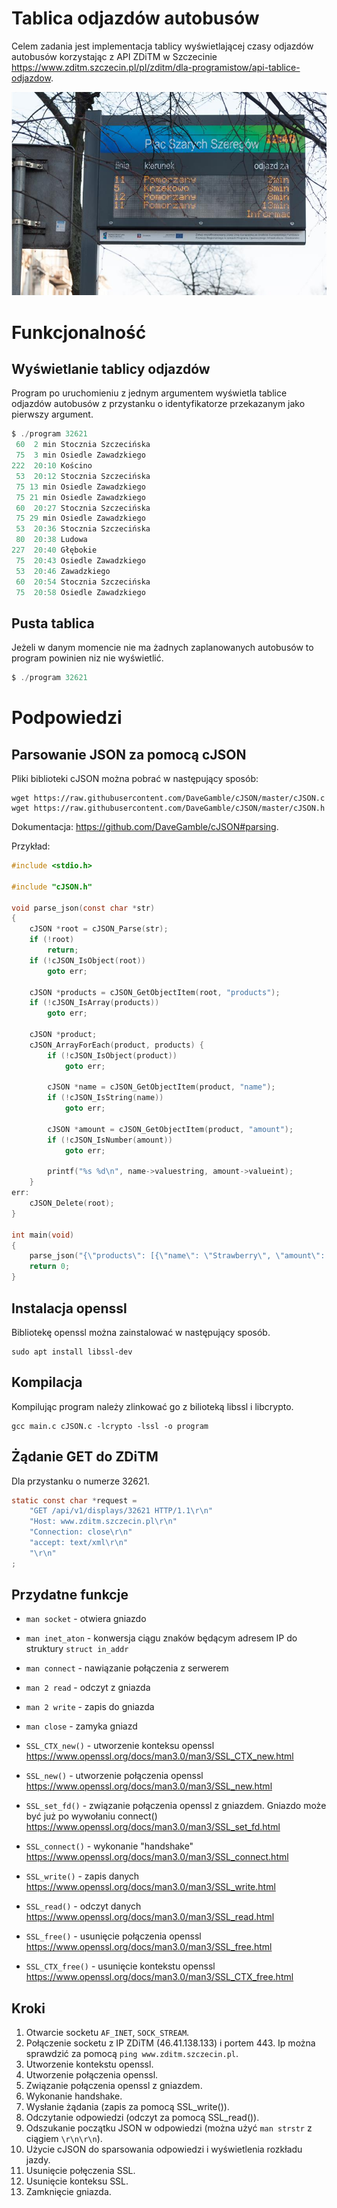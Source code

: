 # Tablica odjazdów autobusów

Celem zadania jest implementacja tablicy wyświetlającej czasy odjazdów
autobusów korzystając z API ZDiTM w Szczecinie <https://www.zditm.szczecin.pl/pl/zditm/dla-programistow/api-tablice-odjazdow>.

![](assets/tablica.png)

# Funkcjonalność

## Wyświetlanie tablicy odjazdów

Program po uruchomieniu z jednym argumentem wyświetla tablice odjazdów autobusów
z przystanku o identyfikatorze przekazanym jako pierwszy argument.

```c
$ ./program 32621
 60  2 min Stocznia Szczecińska
 75  3 min Osiedle Zawadzkiego
222  20:10 Kościno
 53  20:12 Stocznia Szczecińska
 75 13 min Osiedle Zawadzkiego
 75 21 min Osiedle Zawadzkiego
 60  20:27 Stocznia Szczecińska
 75 29 min Osiedle Zawadzkiego
 53  20:36 Stocznia Szczecińska
 80  20:38 Ludowa
227  20:40 Głębokie
 75  20:43 Osiedle Zawadzkiego
 53  20:46 Zawadzkiego
 60  20:54 Stocznia Szczecińska
 75  20:58 Osiedle Zawadzkiego
```

## Pusta tablica

Jeżeli w danym momencie nie ma żadnych zaplanowanych autobusów to program powinien
niz nie wyświetlić.

```c
$ ./program 32621
```

# Podpowiedzi

## Parsowanie JSON za pomocą cJSON

Pliki biblioteki cJSON można pobrać w następujący sposób:

```
wget https://raw.githubusercontent.com/DaveGamble/cJSON/master/cJSON.c
wget https://raw.githubusercontent.com/DaveGamble/cJSON/master/cJSON.h
```

Dokumentacja: <https://github.com/DaveGamble/cJSON#parsing>.

Przykład:

```c
#include <stdio.h>

#include "cJSON.h"

void parse_json(const char *str)
{
	cJSON *root = cJSON_Parse(str);
	if (!root)
		return;
	if (!cJSON_IsObject(root))
		goto err;

	cJSON *products = cJSON_GetObjectItem(root, "products");
	if (!cJSON_IsArray(products))
		goto err;

	cJSON *product;
	cJSON_ArrayForEach(product, products) {
		if (!cJSON_IsObject(product))
			goto err;

		cJSON *name = cJSON_GetObjectItem(product, "name");
		if (!cJSON_IsString(name))
			goto err;

		cJSON *amount = cJSON_GetObjectItem(product, "amount");
		if (!cJSON_IsNumber(amount))
			goto err;

		printf("%s %d\n", name->valuestring, amount->valueint);
	}
err:
	cJSON_Delete(root);
}

int main(void)
{
	parse_json("{\"products\": [{\"name\": \"Strawberry\", \"amount\": 2}, {\"name\": \"Milk\", \"amount\": 10}]}");
	return 0;
}
```

## Instalacja openssl

Bibliotekę openssl można zainstalować w następujący sposób.

```
sudo apt install libssl-dev
```

## Kompilacja

Kompilując program należy zlinkować go z bilioteką libssl i libcrypto.

```
gcc main.c cJSON.c -lcrypto -lssl -o program
```

## Żądanie GET do ZDiTM

Dla przystanku o numerze 32621.

```c
static const char *request =
    "GET /api/v1/displays/32621 HTTP/1.1\r\n"
    "Host: www.zditm.szczecin.pl\r\n"
    "Connection: close\r\n"
    "accept: text/xml\r\n"
    "\r\n"
;
```

## Przydatne funkcje

- `man socket` - otwiera gniazdo
- `man inet_aton` - konwersja ciągu znaków będącym adresem IP do struktury `struct in_addr`
- `man connect` - nawiązanie połączenia z serwerem
- `man 2 read` - odczyt z gniazda
- `man 2 write` - zapis do gniazda
- `man close` - zamyka gniazd

- `SSL_CTX_new()` - utworzenie konteksu openssl <https://www.openssl.org/docs/man3.0/man3/SSL_CTX_new.html>
- `SSL_new()` - utworzenie połączenia openssl <https://www.openssl.org/docs/man3.0/man3/SSL_new.html>  
- `SSL_set_fd()` - związanie połączenia openssl z gniazdem. Gniazdo może być już po wywołaniu connect() <https://www.openssl.org/docs/man3.0/man3/SSL_set_fd.html> 
- `SSL_connect()` - wykonanie "handshake" <https://www.openssl.org/docs/man3.0/man3/SSL_connect.html>
- `SSL_write()` - zapis danych <https://www.openssl.org/docs/man3.0/man3/SSL_write.html>
- `SSL_read()` - odczyt danych <https://www.openssl.org/docs/man3.0/man3/SSL_read.html>
- `SSL_free()` - usunięcie połączenia openssl <https://www.openssl.org/docs/man3.0/man3/SSL_free.html>
- `SSL_CTX_free()` - usunięcie kontekstu openssl <https://www.openssl.org/docs/man3.0/man3/SSL_CTX_free.html>

## Kroki

1. Otwarcie socketu `AF_INET`, `SOCK_STREAM`.
2. Połączenie socketu z IP ZDiTM (46.41.138.133) i portem 443. Ip można sprawdzić za pomocą `ping www.zditm.szczecin.pl`.
3. Utworzenie kontekstu openssl.
4. Utworzenie połączenia openssl.
5. Związanie połączenia openssl z gniazdem.
6. Wykonanie handshake.
7. Wysłanie żądania (zapis za pomocą SSL\_write()).
8. Odczytanie odpowiedzi (odczyt za pomocą SSL\_read()).
9. Odszukanie początku JSON w odpowiedzi (można użyć `man strstr` z ciągiem `\r\n\r\n`).
10. Użycie cJSON do sparsowania odpowiedzi i wyświetlenia rozkładu jazdy.
11. Usunięcie połęczenia SSL.
12. Usunięcie konteksu SSL.
13. Zamknięcie gniazda.

